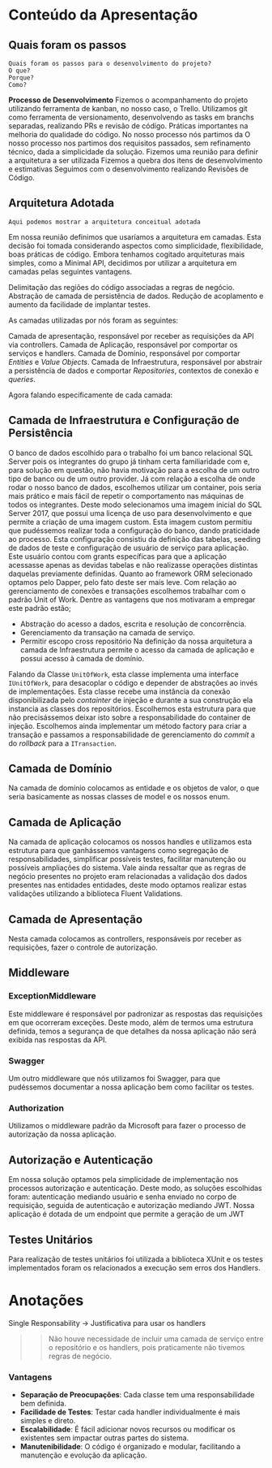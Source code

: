 # Conteúdo da Apresentação

## Quais foram os passos
	Quais foram os passos para o desenvolvimento do projeto?
	O que?
	Porque?
	Como?

**Processo de Desenvolvimento**
Fizemos o acompanhamento do projeto utilizando ferramenta de kanban, no nosso caso, o Trello.
Utilizamos git como ferramenta de versionamento, desenvolvendo as tasks em branchs separadas, realizando PRs e revisão de código. Práticas importantes na melhoria do qualidade do código.
No nosso processo nós partimos da 
O nosso processo nos partimos dos requisitos passados, sem refinamento técnico, dada a simplicidade da solução.
Fizemos uma reunião para definir a arquitetura a ser utilizada
Fizemos a quebra dos itens de desenvolvimento e estimativas
Seguimos com o desenvolvimento realizando Revisões de Código.




## Arquitetura Adotada
	Aqui podemos mostrar a arquitetura conceitual adotada


Em nossa reunião definimos que usaríamos a arquitetura em camadas. Esta decisão foi tomada considerando aspectos como simplicidade, flexibilidade, boas práticas de código. Embora tenhamos cogitado arquiteturas mais simples, como a Minimal API, decidimos por utilizar a arquitetura em camadas pelas seguintes vantagens.

Delimitação das regiões do código associadas a regras de negócio.
Abstração de camada de persistência de dados.
Redução de acoplamento e aumento da facilidade de implantar testes.

As camadas utilizadas por nós foram as seguintes:

Camada de apresentação, responsável por receber as requisições da API via controllers. 
Camada de Aplicação, responsável por comportar os serviços e handlers.
Camada de Domínio, responsável por comportar *Entities* e *Value Objects*.
Camada de Infraestrutura, responsável por abstrair a persistência de dados e comportar *Repositories*, contextos de conexão e *queries*.

Agora falando especificamente de cada camada:




## Camada de Infraestrutura e Configuração de Persistência

O banco de dados escolhido para o trabalho foi um banco relacional SQL Server pois os integrantes do grupo já tinham certa familiaridade com e, para solução em questão, não havia motivação para a escolha de um outro tipo de banco ou de um outro provider. Já com relação a escolha de onde rodar o nosso banco de dados, escolhemos utilizar um container, pois seria mais prático e mais fácil de repetir o comportamento nas máquinas de todos os integrantes. Deste modo selecionamos uma imagem inicial do SQL Server 2017, que possui uma licença de uso para desenvolvimento e que permite a criação de uma imagem custom. Esta imagem custom permitiu que pudéssemos realizar toda a configuração do banco, dando praticidade ao processo.
Esta configuração consistiu da definição das tabelas, seeding de dados de teste e configuração de usuário de serviço para aplicação. Este usuário contou com grants específicas para que a aplicação acessasse apenas as devidas tabelas e não realizasse operações distintas daquelas previamente definidas.
Quanto ao framework ORM selecionado optamos pelo Dapper, pelo fato deste ser mais leve.
Com relação ao gerenciamento de conexões e transações escolhemos trabalhar com o padrão Unit of Work. Dentre as vantagens que nos motivaram a empregar este padrão estão;
- Abstração do acesso a dados, escrita e resolução de concorrência.
- Gerenciamento da transação na camada de serviço.
- Permitir escopo cross repositório
Na definição da nossa arquitetura a camada de Infraestrutura permite o acesso da camada de aplicação e possui acesso à camada de domínio.

Falando da Classe ``UnitOfWork``, esta classe implementa uma interface ``IUnitOfWork``, para desacoplar o código e depender de abstrações ao invés de implementações. Esta classe recebe uma instância da conexão disponibilizada pelo *containter* de injeção e durante a sua construção ela instancia as classes dos repositórios.
Escolhemos esta estrutura para que não precisássemos deixar isto sobre a responsabilidade do container de injeção.
Escolhemos ainda implementar um método factory para criar a transação e passamos a responsabilidade de gerenciamento do *commit* a do *rollback* para a ``ITransaction``. 

## Camada de Domínio

Na camada de domínio colocamos as entidade e os objetos de valor, o que seria basicamente as nossas classes de model e os nossos enum.

## Camada de Aplicação

Na camada de aplicação colocamos os nossos handles e utilizamos esta estrutura para que ganhássemos vantagens como segregação de responsabilidades, simplificar possíveis testes, facilitar manutenção ou possíveis ampliações do sistema. Vale ainda ressaltar que as regras de negócio presentes no projeto eram relacionadas a validação dos dados presentes nas entidades entidades, deste modo optamos realizar estas validações utilizando a biblioteca Fluent Validations.


## Camada de Apresentação

Nesta camada colocamos as controllers, responsáveis por receber as requisições, fazer o controle de autorização.


## Middleware


### ExceptionMiddleware

Este middleware é responsável por padronizar as respostas das requisições em que ocorreram exceções. Deste modo, além de termos uma estrutura definida, temos a segurança de que detalhes da nossa aplicação não será exibida nas respostas da API.

### Swagger

Um outro middleware que nós utilizamos foi Swagger, para que pudéssemos documentar a nossa aplicação bem como facilitar os testes.

### Authorization

Utilizamos o middleware padrão da Microsoft para fazer o processo de autorização da nossa aplicação.


## Autorização e Autenticação

Em nossa solução optamos pela simplicidade de implementação nos processos autorização e autenticação. Deste modo, as soluções escolhidas foram: autenticação mediando usuário e senha enviado no corpo de requisição, seguida de autenticação e autorização mediando JWT.
Nossa aplicação é dotada de um endpoint que permite a geração de um JWT 


## Testes Unitários

Para realização de testes unitários foi utilizada a biblioteca XUnit e os testes implementados foram os relacionados a execução sem erros dos Handlers.



# Anotações

Single Responsability -> Justificativa para usar os handlers

>> Não houve necessidade de incluir uma camada de serviço entre o repositório e os handlers, pois praticamente não tivemos regras de negócio.

### Vantagens

- **Separação de Preocupações**: Cada classe tem uma responsabilidade bem definida.
- **Facilidade de Testes**: Testar cada handler individualmente é mais simples e direto.
- **Escalabilidade**: É fácil adicionar novos recursos ou modificar os existentes sem impactar outras partes do sistema.
- **Manutenibilidade**: O código é organizado e modular, facilitando a manutenção e evolução da aplicação.